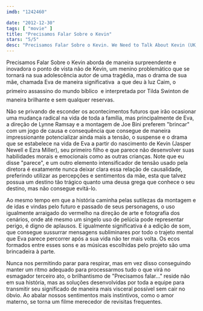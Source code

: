 ```yaml
---
imdb: "1242460"

date: "2012-12-30"
tags: [ "movie" ]
title: "Precisamos Falar Sobre o Kevin"
stars: "5/5"
desc: "Precisamos Falar Sobre o Kevin. We Need to Talk About Kevin (UK, 2011). Dirigido por Lynne Ramsay. Escrito por Lynne Ramsay, Rory Stewart Kinnear, Lionel Shriver. Com Tilda Swinton, John C. Reilly, Ezra Miller, Jasper Newell, Rock Duer, Ashley Gerasimovich, Siobhan Fallon, Alex Manette, Kenneth Franklin."
---
```

Precisamos Falar Sobre o Kevin aborda de maneira surpreendente e inovadora o ponto de vista não de Kevin, um menino problemático que se tornará na sua adolescência autor de uma tragédia, mas o drama de sua mãe, chamada Eva de maneira significativa  a que deu à luz Caim, o primeiro assassino do mundo bíblico  e interpretada por Tilda Swinton de maneira brilhante e sem qualquer reservas.

Não se privando de esconder os acontecimentos futuros que irão ocasionar uma mudança radical na vida de toda a família, mas principalmente de Eva, a direção de Lynne Ramsay e a montagem de Joe Bini preferem "brincar" com um jogo de causa e consequência que consegue de maneira impressionante potencializar ainda mais a tensão, o suspense e o drama que se estabelece na vida de Eva a partir do nascimento de Kevin (Jasper Newell e Ezra Miller), seu primeiro filho e que parece não desenvolver suas habilidades morais e emocionais como as outras crianças. Note que eu disse "parece", e um outro elemento intensificador de tensão usado pela diretora é exatamente nunca deixar clara essa relação de causalidade, preferindo utilizar as percepções e sentimentos da mãe, esta que talvez possua um destino tão trágico quanto uma deusa grega que conhece o seu destino, mas não consegue evitá-lo.

Ao mesmo tempo em que a história caminha pelas sutilezas da montagem e de idas e vindas pelo futuro e passado de seus personagens, o uso igualmente arraigado do vermelho na direção de arte e fotografia dos cenários, onde até mesmo um singelo uso de pelúcia pode representar perigo, é digno de aplausos. E igualmente significativa é a edição de som, que consegue sussurrar mensagens subliminares por todo o trajeto mental que Eva parece percorrer após a sua vida não ter mais volta. Os ecos formados entre esses sons e as músicas escolhidas pelo projeto são uma brincadeira à parte.

Nunca nos permitindo parar para respirar, mas em vez disso conseguindo manter um ritmo adequado para processarmos tudo o que virá no esmagador terceiro ato, o brilhantismo de "Precisamos falar..." reside não em sua história, mas as soluções desenvolvidas por toda a equipe para transmitir seu significado de maneira mais visceral possível sem cair no óbvio. Ao abalar nossos sentimentos mais instintivos, como o amor materno, se torna um filme merecedor de revisitas frequentes.

